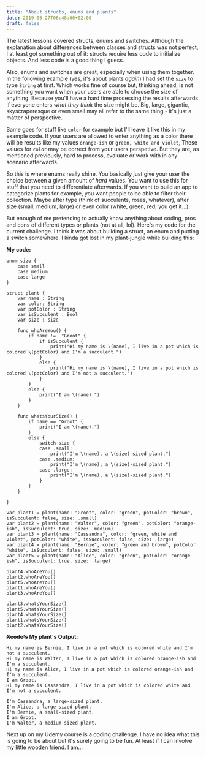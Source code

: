 ```yaml
---
title: "About structs, enums and plants"
date: 2019-05-27T06:48:00+02:00
draft: false
---
```


The latest lessons covered structs, enums and switches. Although the explanation about differences between classes and structs was not perfect, I at least got something out of it: structs require less code to initialize objects. And less code is a good thing I guess.

Also, enums and switches are great, especially when using them together. In the following example (yes, it's about plants _again_) I had set the ```size``` to type ```String``` at first. Which works fine of course but, thinking ahead, is not something you want when your users are able to choose the size of anything. Because you'll have a hard time processing the results afterwards if everyone enters _what they think_ the size might be. Big, large, gigantic, skyscraperesque or even small may all refer to the same thing - it's just a matter of perspective.

Same goes for stuff like ```color``` for example but I'll leave it like this in my example code. If your users are allowed to enter anything as a color there will be results like my values ```orange-ish``` or ```green, white and violet```, These values for ```color``` may be correct from your users perspetive. But they are, as mentioned previously, hard to process, evaluate or work with in any scenario afterwards.

So this is where enums really shine. You basically just give your user the choice between a given amount of *hard* values. You want to use this for stuff that you need to differentiate afterwards. If you want to build an app to categorize plants for example, you want people to be able to filter their collection. Maybe after type (think of succulents, roses, whatever), after size (small, medium, large) or even color (white, green, red, you get it...).

But enough of me pretending to actually know anything about coding, pros and cons of different types or plants (not at all, lol). Here's my code for the current challenge. I think it was about building a struct, an enum and putting a switch somewhere. I kinda got lost in my plant-jungle while building this:


**My code:**
```
enum size {
    case small
    case medium
    case large
}

struct plant {
    var name : String
    var color: String
    var potColor : String
    var isSucculent : Bool
    var size : size
    
    func whoAreYou() {
        if name !=  "Groot" {
            if isSucculent {
                print("Hi my name is \(name), I live in a pot which is colored \(potColor) and I'm a succulent.")
            }
            else {
                print("Hi my name is \(name), I live in a pot which is colored \(potColor) and I'm not a succulent.")
            }
        }
        else {
            print("I am \(name).")
        }
    }
    
    func whatsYourSize() {
        if name == "Groot" {
            print("I am \(name).")
        }
        else {
            switch size {
            case .small:
                print("I'm \(name), a \(size)-sized plant.")
            case .medium:
                print("I'm \(name), a \(size)-sized plant.")
            case .large:
                print("I'm \(name), a \(size)-sized plant.")
            }
        }
    }
    
}

var plant1 = plant(name: "Groot", color: "green", potColor: "brown", isSucculent: false, size: .small)
var plant2 = plant(name: "Walter", color: "green", potColor: "orange-ish", isSucculent: true, size: .medium)
var plant3 = plant(name: "Cassandra", color: "green, white and violet", potColor: "white", isSucculent: false, size: .large)
var plant4 = plant(name: "Bernie", color: "green and brown", potColor: "white", isSucculent: false, size: .small)
var plant5 = plant(name: "Alice", color: "green", potColor: "orange-ish", isSucculent: true, size: .large)

plant4.whoAreYou()
plant2.whoAreYou()
plant5.whoAreYou()
plant1.whoAreYou()
plant3.whoAreYou()

plant3.whatsYourSize()
plant5.whatsYourSize()
plant4.whatsYourSize()
plant1.whatsYourSize()
plant2.whatsYourSize()
```

**~~Xcode's~~ My plant's Output:**
```
Hi my name is Bernie, I live in a pot which is colored white and I'm not a succulent.
Hi my name is Walter, I live in a pot which is colored orange-ish and I'm a succulent.
Hi my name is Alice, I live in a pot which is colored orange-ish and I'm a succulent.
I am Groot.
Hi my name is Cassandra, I live in a pot which is colored white and I'm not a succulent.

I'm Cassandra, a large-sized plant.
I'm Alice, a large-sized plant.
I'm Bernie, a small-sized plant.
I am Groot.
I'm Walter, a medium-sized plant.
```


Next up on my Udemy course is a coding challenge. I have no idea what this is going to be about but it's surely going to be fun. At least if I can involve my little wooden friend. I am...
